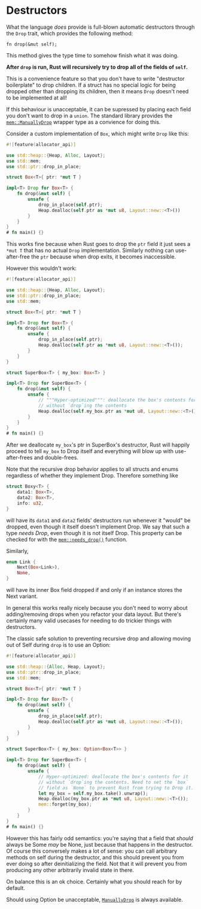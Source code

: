 # Destructors

What the language *does* provide is full-blown automatic destructors through the
`Drop` trait, which provides the following method:

```rust,ignore
fn drop(&mut self);
```

This method gives the type time to somehow finish what it was doing.

**After `drop` is run, Rust will recursively try to drop all of the fields
of `self`.**

This is a convenience feature so that you don't have to write "destructor
boilerplate" to drop children. If a struct has no special logic for being
dropped other than dropping its children, then it means `Drop` doesn't need to
be implemented at all!

If this behaviour is unacceptable, it can be supressed by placing each field
you don't want to drop in a `union`. The standard library provides the
[`mem::ManuallyDrop`][ManuallyDrop] wrapper type as a convience for doing this.



Consider a custom implementation of `Box`, which might write `Drop` like this:

```rust
#![feature(allocator_api)]

use std::heap::{Heap, Alloc, Layout};
use std::mem;
use std::ptr::drop_in_place;

struct Box<T>{ ptr: *mut T }

impl<T> Drop for Box<T> {
    fn drop(&mut self) {
        unsafe {
            drop_in_place(self.ptr);
            Heap.dealloc(self.ptr as *mut u8, Layout::new::<T>())
        }
    }
}
# fn main() {}
```

This works fine because when Rust goes to drop the `ptr` field it just sees
a `*mut T` that has no actual `Drop` implementation. Similarly nothing can
use-after-free the `ptr` because when drop exits, it becomes inaccessible.

However this wouldn't work:

```rust
#![feature(allocator_api)]

use std::heap::{Heap, Alloc, Layout};
use std::ptr::drop_in_place;
use std::mem;

struct Box<T>{ ptr: *mut T }

impl<T> Drop for Box<T> {
    fn drop(&mut self) {
        unsafe {
            drop_in_place(self.ptr);
            Heap.dealloc(self.ptr as *mut u8, Layout::new::<T>());
        }
    }
}

struct SuperBox<T> { my_box: Box<T> }

impl<T> Drop for SuperBox<T> {
    fn drop(&mut self) {
        unsafe {
            // """Hyper-optimized""": deallocate the box's contents for it
            // without `drop`ing the contents
            Heap.dealloc(self.my_box.ptr as *mut u8, Layout::new::<T>());
        }
    }
}
# fn main() {}
```

After we deallocate `my_box`'s ptr in SuperBox's destructor, Rust will
happily proceed to tell `my_box` to Drop itself and everything will blow up with
use-after-frees and double-frees.

Note that the recursive drop behavior applies to all structs and enums
regardless of whether they implement Drop. Therefore something like

```rust
struct Boxy<T> {
    data1: Box<T>,
    data2: Box<T>,
    info: u32,
}
```

will have its `data1` and `data2` fields' destructors run whenever it "would" be
dropped, even though it itself doesn't implement Drop. We say that such a type
*needs Drop*, even though it is not itself Drop. This property can be checked
for with the [`mem::needs_drop()`][needs_drop] function.

Similarly,

```rust
enum Link {
    Next(Box<Link>),
    None,
}
```

will have its inner Box field dropped if and only if an instance stores the
Next variant.

In general this works really nicely because you don't need to worry about
adding/removing drops when you refactor your data layout. But there's
certainly many valid usecases for needing to do trickier things with
destructors.

The classic safe solution to preventing recursive drop and allowing moving out
of Self during `drop` is to use an Option:

```rust
#![feature(allocator_api)]

use std::heap::{Alloc, Heap, Layout};
use std::ptr::drop_in_place;
use std::mem;

struct Box<T>{ ptr: *mut T }

impl<T> Drop for Box<T> {
    fn drop(&mut self) {
        unsafe {
            drop_in_place(self.ptr);
            Heap.dealloc(self.ptr as *mut u8, Layout::new::<T>());
        }
    }
}

struct SuperBox<T> { my_box: Option<Box<T>> }

impl<T> Drop for SuperBox<T> {
    fn drop(&mut self) {
        unsafe {
            // Hyper-optimized: deallocate the box's contents for it
            // without `drop`ing the contents. Need to set the `box`
            // field as `None` to prevent Rust from trying to Drop it.
            let my_box = self.my_box.take().unwrap();
            Heap.dealloc(my_box.ptr as *mut u8, Layout::new::<T>());
            mem::forget(my_box);
        }
    }
}
# fn main() {}
```

However this has fairly odd semantics: you're saying that a field that *should*
always be Some *may* be None, just because that happens in the destructor. Of
course this conversely makes a lot of sense: you can call arbitrary methods on
self during the destructor, and this should prevent you from ever doing so after
deinitializing the field. Not that it will prevent you from producing any other
arbitrarily invalid state in there.

On balance this is an ok choice. Certainly what you should reach for by default.

Should using Option be unacceptable, [`ManuallyDrop`][ManuallyDrop] is always
available.


[ManuallyDrop]: https://doc.rust-lang.org/std/mem/union.ManuallyDrop.html
[needs_drop]: https://doc.rust-lang.org/nightly/std/mem/fn.needs_drop.html
